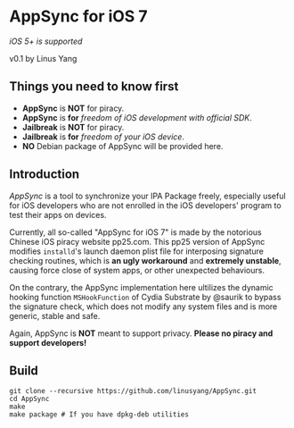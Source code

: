 # AppSync for iOS 7 
_iOS 5+ is supported_

v0.1 by Linus Yang

## Things you need to know first
* __AppSync__ is __NOT__ for piracy. 
* __AppSync__ is __for__ _freedom of iOS development with official SDK_.
* __Jailbreak__ is __NOT__ for  piracy. 
* __Jailbreak__ is __for__ _freedom of your iOS device_.
* __NO__ Debian package of AppSync will be provided here.

Introduction
------
_AppSync_ is a tool to synchronize your IPA Package freely, especially useful for iOS developers who are not enrolled in the iOS developers' program to test their apps on devices.

Currently, all so-called "AppSync for iOS 7" is made by the notorious Chinese iOS piracy website pp25.com. This pp25 version of AppSync modifies `installd`'s launch daemon plist file for interposing signature checking routines, which is __an ugly workaround__ and __extremely unstable__, causing force close of system apps, or other unexpected behaviours.

On the contrary, the AppSync implementation here ultilizes the dynamic hooking function `MSHookFunction` of Cydia Substrate by @saurik to bypass the signature check, which does not modify any system files and is more generic, stable and safe.

Again, AppSync is __NOT__ meant to support privacy. __Please no piracy and support developers!__

Build
------
    git clone --recursive https://github.com/linusyang/AppSync.git
    cd AppSync
    make
    make package # If you have dpkg-deb utilities
